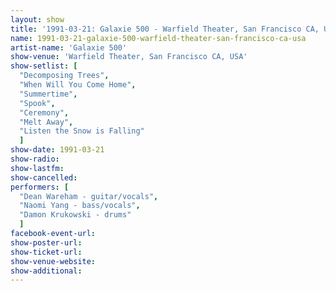 ```yaml
---
layout: show
title: '1991-03-21: Galaxie 500 - Warfield Theater, San Francisco CA, USA'
name: 1991-03-21-galaxie-500-warfield-theater-san-francisco-ca-usa
artist-name: 'Galaxie 500'
show-venue: 'Warfield Theater, San Francisco CA, USA'
show-setlist: [
  "Decomposing Trees",
  "When Will You Come Home",
  "Summertime",
  "Spook",
  "Ceremony",
  "Melt Away",
  "Listen the Snow is Falling"
  ]
show-date: 1991-03-21
show-radio: 
show-lastfm: 
show-cancelled: 
performers: [
  "Dean Wareham - guitar/vocals",
  "Naomi Yang - bass/vocals",
  "Damon Krukowski - drums"
  ]
facebook-event-url: 
show-poster-url: 
show-ticket-url: 
show-venue-website: 
show-additional: 
---
```


